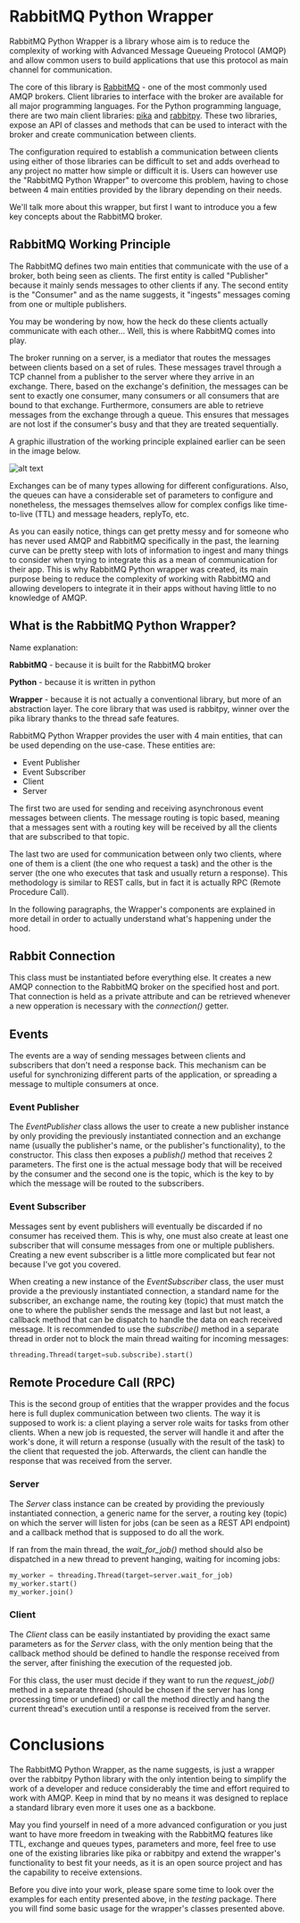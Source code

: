 # RabbitMQ Python Wrapper

RabbitMQ Python Wrapper is a library whose aim is to reduce the complexity of working with Advanced Message Queueing Protocol (AMQP) and allow common users to build applications that use this protocol as main channel for communication.

The core of this library is [RabbitMQ](https://www.rabbitmq.com/) - one of the most commonly used AMQP brokers. Client libraries to interface with the broker are available for all major programming languages. For the Python programming language, there are two main client libraries: [pika](https://pika.readthedocs.io/en/stable/) and [rabbitpy](https://rabbitpy.readthedocs.io/en/latest/). These two libraries, expose an API of classes and methods that can be used to interact with the broker and create communication between clients.

 The configuration required to establish a communication between clients using either of those libraries can be difficult to set and adds overhead to any project no matter how simple or difficult it is. Users can however use the "RabbitMQ Python Wrapper" to overcome this problem, having to chose between 4 main entities provided by the library depending on their needs.

 We'll talk more about this wrapper, but first I want to introduce you a few key concepts about the RabbitMQ broker.

 ## RabbitMQ Working Principle

 The RabbitMQ defines two main entities that communicate with the use of a broker, both being seen as clients. The first entity is called "Publisher" because it mainly sends messages to other clients if any. The second entity is the "Consumer" and as the name suggests, it "ingests" messages coming from one or multiple publishers.

 You may be wondering by now, how the heck do these clients actually communicate with each other... Well, this is where RabbitMQ comes into play.

 The broker running on a server, is a mediator that routes the messages between clients based on a set of rules. These messages travel through a TCP channel from a publisher to the server where they arrive in an exchange. There, based on the exchange's definition, the messages can be sent to exactly one consumer, many consumers or all consumers that are bound to that exchange. Furthermore, consumers are able to retrieve messages from the exchange through a queue. This ensures that messages are not lost if the consumer's busy and that they are treated sequentially.

 A graphic illustration of the working principle explained earlier can be seen in the image below.

 ![alt text](https://www.rabbitmq.com/img/tutorials/intro/hello-world-example-routing.png)

 Exchanges can be of many types allowing for different configurations. Also, the queues can have a considerable set of parameters to configure and nonetheless, the messages themselves allow for complex configs like time-to-live (TTL) and message headers, replyTo, etc.

 As you can easily notice, things can get pretty messy and for someone who has never used AMQP and RabbitMQ specifically in the past, the learning curve can be pretty steep with lots of information to ingest and many things to consider when trying to integrate this as a mean of communication for their app. This is why RabbitMQ Python wrapper was created, its main purpose being to reduce the complexity of working with RabbitMQ and allowing developers to integrate it in their apps without having little to no knowledge of AMQP.

 ## What is the RabbitMQ Python Wrapper?
 
 Name explanation:

 **RabbitMQ** - because it is built for the RabbitMQ broker
 
 **Python** - because it is written in python
 
 **Wrapper** - because it is not actually a conventional library, but more of an abstraction layer. The core library that was used is rabbitpy, winner over the pika library thanks to the thread safe features.

 RabbitMQ Python Wrapper provides the user with 4 main entities, that can be used depending on the use-case. These entities are:
 - Event Publisher
 - Event Subscriber
 - Client
 - Server

 The first two are used for sending and receiving asynchronous event messages between clients. The message routing is topic based, meaning that a messages sent with a routing key will be received by all the clients that are subscribed to that topic.

 The last two are used for communication between only two clients, where one of them is a client (the one who request a task) and the other is the server (the one who executes that task and usually return a response). This methodology is similar to REST calls, but in fact it is actually RPC (Remote Procedure Call).

 In the following paragraphs, the Wrapper's components are explained in more detail in order to actually understand what's happening under the hood.

 ## Rabbit Connection

 This class must be instantiated before everything else. It creates a new AMQP connection to the RabbitMQ broker on the specified host and port. That connection is held as a private attribute and can be retrieved whenever a new opperation is necessary with the _connection()_ getter.

 ## Events

 The events are a way of sending messages between clients and subscribers that don't need a response back. This mechanism can be useful for synchronizing different parts of the application, or spreading a message to multiple consumers at once.

 ### **Event Publisher**

 The _EventPublisher_ class allows the user to create a new publisher instance by only providing the previously instantiated connection and an exchange name (usually the publisher's name, or the publisher's functionality), to the constructor. This class then exposes a _publish()_ method that receives 2 parameters. The first one is the actual message body that will be received by the consumer and the second one is the topic, which is the key to by which the message will be routed to the subscribers.

 ### **Event Subscriber**

 Messages sent by event publishers will eventually be discarded if no consumer has received them. This is why, one must also create at least one subscriber that will consume messages from one or multiple publishers. Creating a new event subscriber is a little more complicated but fear not because I've got you covered.

 When creating a new instance of the _EventSubscriber_ class, the user must provide a the previously instantiated connection, a standard name for the subscriber, an exchange name, the routing key (topic) that must match the one to where the publisher sends the message and last but not least, a callback method that can be dispatch to handle the data on each received message. It is recommended to use the _subscribe()_ method in a separate thread in order not to block the main thread waiting for incoming messages:

 ```python
threading.Thread(target=sub.subscribe).start()
 ```

## Remote Procedure Call (RPC)

This is the second group of entities that the wrapper provides and the focus here is full duplex communication between two clients. The way it is supposed to work is: a client playing a server role waits for tasks from other clients. When a new job is requested, the server will handle it and after the work's done, it will return a response (usually with the result of the task) to the client that requested the job. Afterwards, the client can handle the response that was received from the server.

### **Server**

The _Server_ class instance can be created by providing the previously instantiated connection, a generic name for the server, a routing key (topic) on which the server will listen for jobs (can be seen as a REST API endpoint) and a callback method that is supposed to do all the work.

If ran from the main thread, the _wait_for_job()_ method should also be dispatched in a new thread to prevent hanging, waiting for incoming jobs:

```python
my_worker = threading.Thread(target=server.wait_for_job)
my_worker.start()
my_worker.join()
```

### **Client**

The _Client_ class can be easily instantiated by providing the exact same parameters as for the _Server_ class, with the only mention being that the callback method should be defined to handle the response received from the server, after finishing the execution of the requested job. 

For this class, the user must decide if they want to run the _request_job()_ method in a separate thread (should be chosen if the server has long processing time or undefined) or call the method directly and hang the current thread's execution until a response is received from the server. 


# Conclusions

The RabbitMQ Python Wrapper, as the name suggests, is just a wrapper over the rabbitpy Python library with the only intention being to simplify the work of a developer and reduce considerably the time and effort required to work with AMQP. Keep in mind that by no means it was designed to replace a standard library even more it uses one as a backbone.

May you find yourself in need of a more advanced configuration or you just want to have more freedom in tweaking with the RabbitMQ features like TTL, exchange and queues types, parameters and more, feel free to use one of the existing libraries like pika or rabbitpy and extend the wrapper's functionality to best fit your needs, as it is an open source project and has the capability to receive extensions.

Before you dive into your work, please spare some time to look over the examples for each entity presented above, in the _testing_ package. There you will find some basic usage for the wrapper's classes presented above.